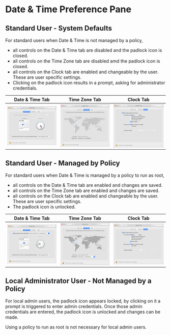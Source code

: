 [title]: # (Date & Time)
[tags]: # (system preferences)
[priority]: # (4)
# Date & Time Preference Pane

## Standard User - System Defaults

For standard users when Date & Time is not managed by a policy, 

* all controls on the Date & Time tab are disabled and the padlock icon is closed.
* all controls on the Time Zone tab are disabled amd the padlock icon is closed.
* all controls on the Clock tab are enabled and changeable by the user. These are user specific settings.
* Clicking on the padlock icon results in a prompt, asking for administrator credentials.

| Date & Time Tab | Time Zone Tab | Clock Tab |
| ----- | ----- | ----- |
| ![Date & Time tab](images/date-time-1.png "Date & Time tab") | ![Time Zone tab](images/date-time-2.png "Time Zone tab") | ![Clock tab](images/date-time-3.png "Clock tab") |

## Standard User - Managed by Policy

For standard users when Date & Time is managed by a policy to run as root,

* all controls on the Date & Time tab are enabled and changes are saved.
* all controls on the Time Zone tab are enabled and changes are saved.
* all controls on the Clock tab are enabled and changeable by the user. These are user specific settings.
* The padlock icon is unlocked.

| Date & Time Tab | Time Zone Tab | Clock Tab |
| ----- | ----- | ----- |
| ![Date & Time tab](images/date-time-4.png "Date & Time tab") | ![Time Zone tab](images/date-time-5.png "Time Zone tab") | ![Clock tab](images/date-time-6.png "Clock tab") |

## Local Administrator User - Not Managed by a Policy

For local admin users, the padlock icon appears locked, by clicking on it a prompt is triggered to enter admin credentials. Once those admin credentials are entered, the padlock icon is unlocked and changes can be made.

Using a policy to run as root is not necessary for local admin users.
